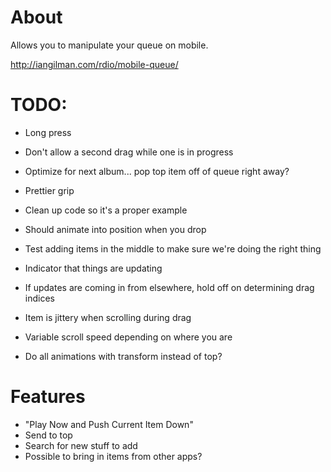 # About

Allows you to manipulate your queue on mobile.

http://iangilman.com/rdio/mobile-queue/

# TODO:

* Long press
* Don't allow a second drag while one is in progress
* Optimize for next album... pop top item off of queue right away?
* Prettier grip

* Clean up code so it's a proper example
* Should animate into position when you drop
* Test adding items in the middle to make sure we're doing the right thing
* Indicator that things are updating
* If updates are coming in from elsewhere, hold off on determining drag indices
* Item is jittery when scrolling during drag
* Variable scroll speed depending on where you are
* Do all animations with transform instead of top?

# Features

* "Play Now and Push Current Item Down"
* Send to top
* Search for new stuff to add
* Possible to bring in items from other apps?

